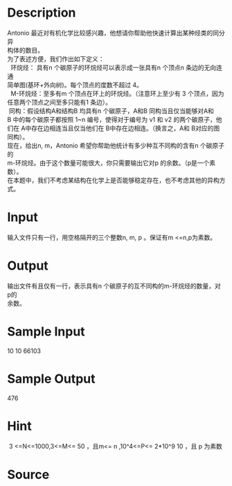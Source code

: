 
# Description

<div class="content"><div>Antonio 最近对有机化学比较感兴趣，他想请你帮助他快速计算出某种烃类的同分异</div>
<div>构体的数目。 </div>
<div>为了表述方便，我们作出如下定义： </div>
<div>  环烷烃： 具有n 个碳原子的环烷烃可以表示成一张具有n 个顶点n 条边的无向连通</div>
<div>简单图(基环+外向树)。每个顶点的度数不超过 4。 </div>
<div>  M-环烷烃：至多有m 个顶点在环上的环烷烃。（注意环上至少有 3 个顶点，因为</div>
<div>任意两个顶点之间至多只能有1 条边）。 </div>
<div> 同构：假设结构A和结构B 均具有n 个碳原子，A和B 同构当且仅当能够对A和</div>
<div>B 中的每个碳原子都按照 1~n 编号，使得对于编号为 v1 和 v2 的两个碳原子，他</div>
<div>们在 A中存在边相连当且仅当他们在 B中存在边相连。（换言之，A和 B对应的图</div>
<div>同构）。 </div>
<div>现在，给出n, m，Antonio 希望你帮助他统计有多少种互不同构的含有n 个碳原子的</div>
<div>m-环烷烃。由于这个数量可能很大，你只需要输出它对p 的余数。（p是一个素数）。 </div>
<div>在本题中，我们不考虑某结构在化学上是否能够稳定存在，也不考虑其他的异构方式。</div></div>

# Input

<div class="content"><p>输入文件只有一行，用空格隔开的三个整数n, m, p 。保证有m &lt;=n,p为素数。</p></div>

# Output

<div class="content"><div>输出文件有且仅有一行，表示具有n 个碳原子的互不同构的m-环烷烃的数量，对 p的</div>
<div>余数。</div></div>

# Sample Input

<div class="content"><span class="sampledata">10 10 66103</span></div>

# Sample Output

<div class="content"><span class="sampledata">476<br/>
</span></div>

# Hint

<div class="content"><p></p><p> 3 &lt;=N&lt;=1000,3&lt;=M&lt;= 50 ，且m&lt;= n ,10^4&lt;=P&lt;= 2*10^9 10 ，且 p 为素数 </p><p></p></div>

# Source

<div class="content"><p><a href="problemset.php?search="></a></p></div>

